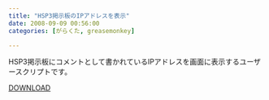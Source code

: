 ```yaml
---
title: "HSP3掲示板のIPアドレスを表示"
date: 2008-09-09 00:56:00
categories: [がらくた, greasemonkey]

---
```


HSP3掲示板にコメントとして書かれているIPアドレスを画面に表示するユーザースクリプトです。
	  
[DOWNLOAD][1] 

 [1]: /junk/greasemonkey/hsp3bbs_ip_display.user.js
